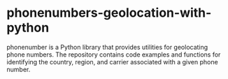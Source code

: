 # phonenumbers-geolocation-with-python
phonenumber is a Python library that provides utilities for geolocating phone numbers. The repository contains code examples and functions for identifying the country, region, and carrier associated with a given phone number. 
